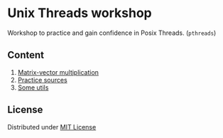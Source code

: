 # Unix Threads workshop

Workshop to practice and gain confidence in Posix Threads. (`pthreads`)

## Content

1. [Matrix-vector multiplication](https://github.com/qrutyy/uthreadsworkshop/tree/main/mvmul)
2. [Practice sources](https://github.com/qrutyy/uthreadsworkshop/tree/main/src)
3. [Some utils](https://github.com/qrutyy/uthreadsworkshop/tree/main/utils)

## License 

Distributed under [MIT License](https://github.com/qrutyy/uthreadsworkshop/tree/main/LICENSE)
